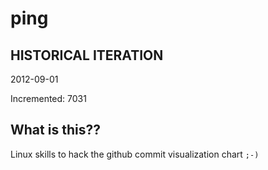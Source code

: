 # ping

## HISTORICAL ITERATION
2012-09-01

Incremented: 7031

## What is this?? 
Linux skills to hack the github commit visualization chart `;-)`
